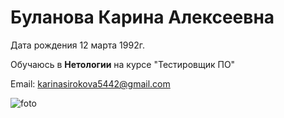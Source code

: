 # Буланова Карина Алексеевна

Дата рождения 12 марта 1992г.

Обучаюсь в **Нетологии** на курсе "Тестировщик ПО"

Email: karinasirokova5442@gmail.com

![foto](https://sun9-16.userapi.com/impg/c857728/v857728773/1f446a/VS3Uif8ZJng.jpg?size=800x1130&quality=96&sign=d875d57e0216e631440bf9e444b6d1b1&type=album)

